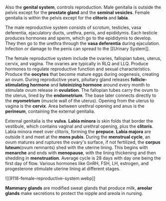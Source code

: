 Also the **genital system**, controls reproduction.
Male genitalia is outside the pelvis except for the **prostate gland** and the **seminal vesicles**. Female genitalia is within the pelvis except for the **clitoris** and **labia**.

The male reproductive system consists of scrotum, testicles, vasa deferentia, ejaculatory ducts, urethra, penis, and epididymis. Each testicle produces hormones and sperm, which go to the epididymis to develop. They then go to the urethra through the **vasa deferentia** during ejaculation. Infection or damage to the penis can spread to the [[Urinary System]].

The female reproductive system include the ovaries, fallopian tubes, uterus, cervix, and vagina. The ovaries are typically in RLQ and LLQ. Produce hormones to regulate reproductive function and sexual characteristics. Produce the **oocytes** that become mature eggs during oogenesis, creating an ovum. During reproductive years, pituitary gland releases **follicle-stimulating hormone** and **luteinizing hormone** around every month to stimulate ovum release in **ovulation**.  The fallopian tubes carry the ovum to the uterus, lined by the **endometrium**. The base later connects directly to the **myometrium** (muscle wall of the uterus). Opening from the uterus to vagina is the **cervix**. Area between urethral opening and anus is the **perineum**, containing the external genitalia.

External genitalia is the **vulva**. **Labia minora** is skin folds that border the vestibule, which contains vaginal and urethral opening, plus the **clitoris**. Labia minora meet over clitoris, forming the **prepuce**. **Labia majora** are outside it and meet at the **mons pubis**. During the **menstrual cycle**, an ovum matures and ruptures the ovary's surface, if not fertilized, the **corpus luteum**(ovum remnants) shed with the uterine lining. This begins with **menarche** and ends with **menopause**, with the lining thickening and then shedding in **menstruation**. Average cycle is 28 days with day one being the first day of flow. Various hormones like GnRH, FSH, LH, estrogen, and progesterone stimulate uterine lining at different stages.

![[9118-female-reproductive-system.webp]]

**Mammary glands** are modified sweat glands that produce milk, **areolar glands** make secretions to protect the nipple and areola in nursing.